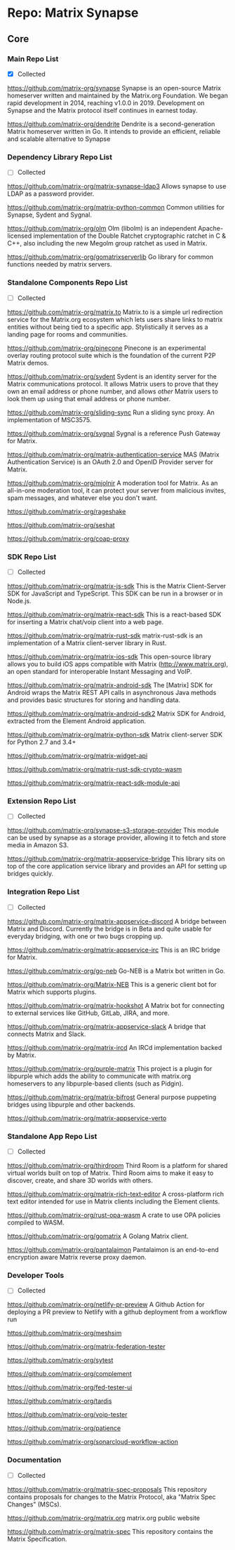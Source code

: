 # Repo: Matrix Synapse

## Core

### Main Repo List

- [X] Collected

https://github.com/matrix-org/synapse
Synapse is an open-source Matrix homeserver written and maintained by the Matrix.org Foundation. We began rapid development in 2014, reaching v1.0.0 in 2019. Development on Synapse and the Matrix protocol itself continues in earnest today.

https://github.com/matrix-org/dendrite
Dendrite is a second-generation Matrix homeserver written in Go. It intends to provide an efficient, reliable and scalable alternative to Synapse

### Dependency Library Repo List

- [ ] Collected

https://github.com/matrix-org/matrix-synapse-ldap3
Allows synapse to use LDAP as a password provider.

https://github.com/matrix-org/matrix-python-common
Common utilities for Synapse, Sydent and Sygnal.

https://github.com/matrix-org/olm
Olm (libolm) is an independent Apache-licensed implementation of the Double Ratchet cryptographic ratchet in C & C++, also including the new Megolm group ratchet as used in Matrix.

https://github.com/matrix-org/gomatrixserverlib
Go library for common functions needed by matrix servers.

### Standalone Components Repo List

- [ ] Collected

https://github.com/matrix-org/matrix.to
Matrix.to is a simple url redirection service for the Matrix.org ecosystem which lets users share links to matrix entities without being tied to a specific app. Stylistically it serves as a landing page for rooms and communities.

https://github.com/matrix-org/pinecone
Pinecone is an experimental overlay routing protocol suite which is the foundation of the current P2P Matrix demos.

https://github.com/matrix-org/sydent
Sydent is an identity server for the Matrix communications protocol. It allows Matrix users to prove that they own an email address or phone number, and allows _other_ Matrix users to look them up using that email address or phone number.

https://github.com/matrix-org/sliding-sync
Run a sliding sync proxy. An implementation of MSC3575.

https://github.com/matrix-org/sygnal
Sygnal is a reference Push Gateway for Matrix.

https://github.com/matrix-org/matrix-authentication-service
MAS (Matrix Authentication Service) is an OAuth 2.0 and OpenID Provider server for Matrix.

https://github.com/matrix-org/mjolnir
A moderation tool for Matrix. As an all-in-one moderation tool, it can protect your server from malicious invites, spam messages, and whatever else you don't want.

https://github.com/matrix-org/rageshake

https://github.com/matrix-org/seshat

https://github.com/matrix-org/coap-proxy

### SDK Repo List

- [ ] Collected

https://github.com/matrix-org/matrix-js-sdk
This is the Matrix Client-Server SDK for JavaScript and TypeScript. This SDK can be run in a browser or in Node.js.

https://github.com/matrix-org/matrix-react-sdk
This is a react-based SDK for inserting a Matrix chat/voip client into a web page.

https://github.com/matrix-org/matrix-rust-sdk
matrix-rust-sdk is an implementation of a Matrix client-server library in Rust.

https://github.com/matrix-org/matrix-ios-sdk
This open-source library allows you to build iOS apps compatible with Matrix (http://www.matrix.org), an open standard for interoperable Instant Messaging and VoIP.

https://github.com/matrix-org/matrix-android-sdk
The [Matrix] SDK for Android wraps the Matrix REST API calls in asynchronous Java methods and provides basic structures for storing and handling data.

https://github.com/matrix-org/matrix-android-sdk2
Matrix SDK for Android, extracted from the Element Android application.

https://github.com/matrix-org/matrix-python-sdk
Matrix client-server SDK for Python 2.7 and 3.4+

https://github.com/matrix-org/matrix-widget-api

https://github.com/matrix-org/matrix-rust-sdk-crypto-wasm

https://github.com/matrix-org/matrix-react-sdk-module-api

### Extension Repo List

- [ ] Collected

https://github.com/matrix-org/synapse-s3-storage-provider
This module can be used by synapse as a storage provider, allowing it to fetch and store media in Amazon S3.

https://github.com/matrix-org/matrix-appservice-bridge
This library sits on top of the core application service library and provides an API for setting up bridges quickly.

### Integration Repo List

- [ ] Collected

https://github.com/matrix-org/matrix-appservice-discord
A bridge between Matrix and Discord. Currently the bridge is in Beta and quite usable for everyday bridging, with one or two bugs cropping up.

https://github.com/matrix-org/matrix-appservice-irc
This is an IRC bridge for Matrix.

https://github.com/matrix-org/go-neb
Go-NEB is a Matrix bot written in Go.

https://github.com/matrix-org/Matrix-NEB
This is a generic client bot for Matrix which supports plugins.

https://github.com/matrix-org/matrix-hookshot
A Matrix bot for connecting to external services like GitHub, GitLab, JIRA, and more.

https://github.com/matrix-org/matrix-appservice-slack
A bridge that connects Matrix and Slack.

https://github.com/matrix-org/matrix-ircd
An IRCd implementation backed by Matrix.

https://github.com/matrix-org/purple-matrix
This project is a plugin for libpurple which adds the ability to communicate with matrix.org homeservers to any libpurple-based clients (such as Pidgin).

https://github.com/matrix-org/matrix-bifrost
General purpose puppeting bridges using libpurple and other backends.

https://github.com/matrix-org/matrix-appservice-verto

### Standalone App Repo List

- [ ] Collected

https://github.com/matrix-org/thirdroom
Third Room is a platform for shared virtual worlds built on top of Matrix. Third Room aims to make it easy to discover, create, and share 3D worlds with others.

https://github.com/matrix-org/matrix-rich-text-editor
A cross-platform rich text editor intended for use in Matrix clients including the Element clients.

https://github.com/matrix-org/rust-opa-wasm
A crate to use OPA policies compiled to WASM.

https://github.com/matrix-org/gomatrix
A Golang Matrix client.

https://github.com/matrix-org/pantalaimon
Pantalaimon is an end-to-end encryption aware Matrix reverse proxy daemon.

### Developer Tools

- [ ] Collected

https://github.com/matrix-org/netlify-pr-preview
A Github Action for deploying a PR preview to Netlify with a github deployment from a workflow run

https://github.com/matrix-org/meshsim

https://github.com/matrix-org/matrix-federation-tester

https://github.com/matrix-org/sytest

https://github.com/matrix-org/complement

https://github.com/matrix-org/fed-tester-ui

https://github.com/matrix-org/tardis

https://github.com/matrix-org/voip-tester

https://github.com/matrix-org/patience

https://github.com/matrix-org/sonarcloud-workflow-action

### Documentation

- [ ] Collected

https://github.com/matrix-org/matrix-spec-proposals
This repository contains proposals for changes to the Matrix Protocol, aka "Matrix Spec Changes" (MSCs).

https://github.com/matrix-org/matrix.org
matrix.org public website

https://github.com/matrix-org/matrix-spec
This repository contains the Matrix Specification.
